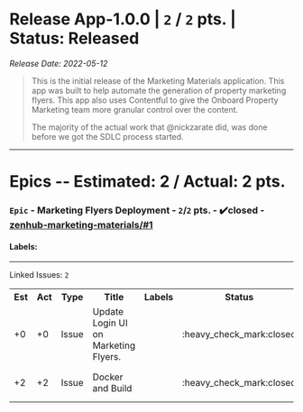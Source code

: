 # Release App-1.0.0 | `2` / `2` pts. | Status: Released
_Release Date: 2022-05-12_


 > This is the initial release of the Marketing Materials application.
 >This app was built to help automate the generation of property marketing flyers.
 >This app also uses Contentful to give the Onboard Property Marketing team more granular control over the content.
 >
 >
 >The majority of the actual work that @nickzarate did, was done before we got the SDLC process started.
 >
---
# Epics -- Estimated: 2 / Actual: 2 pts.
### `Epic` - Marketing Flyers Deployment - `2`/`2` pts. - :heavy_check_mark:closed - [zenhub-marketing-materials/#1](https://github.com/OnboardRS/zenhub-marketing-materials/issues/1)


#### Labels: 
---
Linked Issues: `2`
<p>
<table>
<tr><th>Est</th><th>Act</th><th>Type</th><th>Title</th><th>Labels</th><th>Status</th><th>Link</th></tr>
<tr><td>+0</td><td>+0</td><td>Issue</td><td>Update Login UI on Marketing Flyers.</td><td></td><td>:heavy_check_mark:closed</td><td><a href="https://github.com/OnboardRS/zenhub-marketing-materials/issues/2">zenhub-marketing-materials/#2</a></td> </tr>
<tr><td>+2</td><td>+2</td><td>Issue</td><td>Docker and Build</td><td></td><td>:heavy_check_mark:closed</td><td><a href="https://github.com/OnboardRS/zenhub-marketing-materials/issues/6">zenhub-marketing-materials/#6</a></td> </tr>
</table>
</p>



